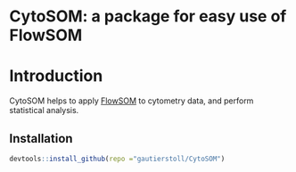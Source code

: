 CytoSOM: a package for easy use of FlowSOM
==========================================
Introduction
==============
CytoSOM helps to apply [FlowSOM](https://github.com/SofieVG/FlowSOM) to cytometry data, and perform statistical analysis.

## Installation

```R
devtools::install_github(repo ="gautierstoll/CytoSOM")
```
